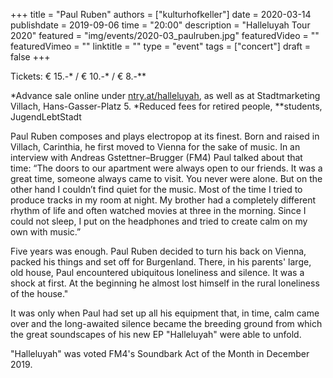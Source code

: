 +++
title = "Paul Ruben"
authors = ["kulturhofkeller"]
date = 2020-03-14
publishdate = 2019-09-06
time = "20:00"
description = "Halleluyah Tour 2020"
featured = "img/events/2020-03_paulruben.jpg"
featuredVideo = ""
featuredVimeo = ""
linktitle = ""
type = "event"
tags = ["concert"]
draft = false
+++

Tickets: € 15.-* / € 10.-* / € 8.-**

*Advance sale online under [ntry.at/halleluyah](ntry.at/halleluyah), as well as at Stadtmarketing Villach, Hans-Gasser-Platz 5. *Reduced fees for retired people, **students, JugendLebtStadt

Paul Ruben composes and plays electropop at its finest.
Born and raised in Villach, Carinthia, he first moved to Vienna for the sake of music. In an interview with Andreas Gstettner–Brugger (FM4) Paul talked about that time: “The doors to our apartment were always open to our friends. It was a great time, someone always came to visit. You never were alone. But on the other hand I couldn’t find quiet for the music. Most of the time I tried to produce tracks in my room at night. My brother had a completely different rhythm of life and often watched movies at three in the morning. Since I could not sleep, I put on the headphones and tried to create calm on my own with music.”

Five years was enough. Paul Ruben decided to turn his back on Vienna, packed his things and set off for Burgenland. There, in his parents' large, old house, Paul encountered ubiquitous loneliness and silence. It was a shock at first. At the beginning he almost lost himself in the rural loneliness of the house."

It was only when Paul had set up all his equipment that, in time, calm came over and the long-awaited silence became the breeding ground from which
the great soundscapes of his new EP "Halleluyah" were able to unfold.

"Halleluyah" was voted FM4's Soundbark Act of the Month in December 2019.
